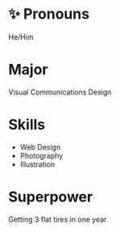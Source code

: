 # ✨ Pronouns 
He/Him

# Major 
Visual Communications Design

# Skills
* Web Design
* Photography
* Illustration

# Superpower
Getting 3 flat tires in one year

<!--
**cadendavis/cadendavis** is a ✨ _special_ ✨ repository because its `README.md` (this file) appears on your GitHub profile.

Here are some ideas to get you started:

- 🔭 I’m currently working on ...
- 🌱 I’m currently learning ...
- 👯 I’m looking to collaborate on ...
- 🤔 I’m looking for help with ...
- 💬 Ask me about ...
- 📫 How to reach me: ...
- 😄 Pronouns: ...
- ⚡ Fun fact: ...
-->
